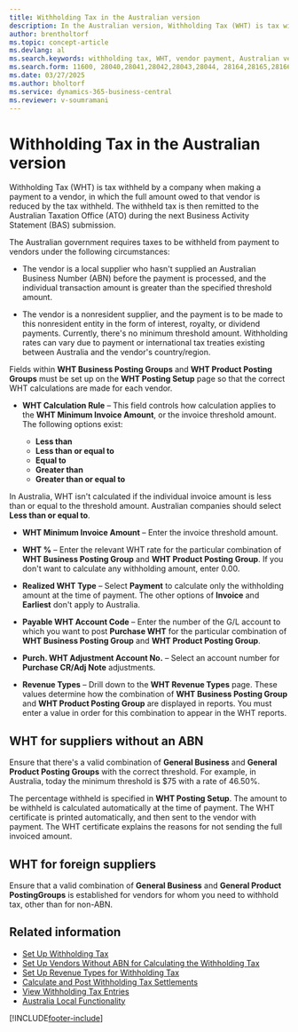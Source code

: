 ```yaml
---
title: Withholding Tax in the Australian version
description: In the Australian version, Withholding Tax (WHT) is tax withheld by a company when making a payment to a vendor.
author: brentholtorf
ms.topic: concept-article
ms.devlang: al
ms.search.keywords: withholding tax, WHT, vendor payment, Australian version, Australian taxation office, ATO, business activity statement, BAS, Australian business number
ms.search.form: 11600, 28040,28041,28042,28043,28044, 28164,28165,28166,28167
ms.date: 03/27/2025
ms.author: bholtorf
ms.service: dynamics-365-business-central
ms.reviewer: v-soumramani
---
```


# Withholding Tax in the Australian version

Withholding Tax (WHT) is tax withheld by a company when making a payment to a vendor, in which the full amount owed to that vendor is reduced by the tax withheld. The withheld tax is then remitted to the Australian Taxation Office (ATO) during the next Business Activity Statement (BAS) submission.  

The Australian government requires taxes to be withheld from payment to vendors under the following circumstances:  

- The vendor is a local supplier who hasn't supplied an Australian Business Number (ABN) before the payment is processed, and the individual transaction amount is greater than the specified threshold amount.  

- The vendor is a nonresident supplier, and the payment is to be made to this nonresident entity in the form of interest, royalty, or dividend payments. Currently, there's no minimum threshold amount. Withholding rates can vary due to payment or international tax treaties existing between Australia and the vendor's country/region.  

Fields within **WHT Business Posting Groups** and **WHT Product Posting Groups** must be set up on the **WHT Posting Setup** page so that the correct WHT calculations are made for each vendor.  

- **WHT Calculation Rule** – This field controls how calculation applies to the **WHT Minimum Invoice Amount**, or the invoice threshold amount. The following options exist:  

  - **Less than**  
  - **Less than or equal to**  
  - **Equal to**  
  - **Greater than**  
  - **Greater than or equal to**  

In Australia, WHT isn't calculated if the individual invoice amount is less than or equal to the threshold amount. Australian companies should select **Less than or equal to**.  

- **WHT Minimum Invoice Amount** – Enter the invoice threshold amount.  

- **WHT %** – Enter the relevant WHT rate for the particular combination of **WHT Business Posting Group** and **WHT Product Posting Group**. If you don't want to calculate any withholding amount, enter 0.00.  

- **Realized WHT Type** – Select **Payment** to calculate only the withholding amount at the time of payment. The other options of **Invoice** and **Earliest** don't apply to Australia.  

- **Payable WHT Account Code** – Enter the number of the G/L account to which you want to post **Purchase WHT** for the particular combination of **WHT Business Posting Group** and **WHT Product Posting Group**.  

- **Purch. WHT Adjustment Account No.** – Select an account number for **Purchase CR/Adj Note** adjustments.  

- **Revenue Types** – Drill down to the **WHT Revenue Types** page. These values determine how the combination of **WHT Business Posting Group** and **WHT Product Posting Group** are displayed in reports. You must enter a value in order for this combination to appear in the WHT reports.  

## WHT for suppliers without an ABN

Ensure that there's a valid combination of **General Business** and **General Product Posting Groups** with the correct threshold. For example, in Australia, today the minimum threshold is $75 with a rate of 46.50%.  

The percentage withheld is specified in **WHT Posting Setup**. The amount to be withheld is calculated automatically at the time of payment. The WHT certificate is printed automatically, and then sent to the vendor with payment. The WHT certificate explains the reasons for not sending the full invoiced amount.  

## WHT for foreign suppliers

Ensure that a valid combination of **General Business** and **General Product PostingGroups** is established for vendors for whom you need to withhold tax, other than for non-ABN.  

## Related information

- [Set Up Withholding Tax](how-to-set-up-withholding-tax.md)
- [Set Up Vendors Without ABN for Calculating the Withholding Tax](how-to-set-up-vendors-without-abn-for-calculating-the-withholding-tax.md)
- [Set Up Revenue Types for Withholding Tax](how-to-set-up-revenue-types-for-withholding-tax.md)
- [Calculate and Post Withholding Tax Settlements](how-to-calculate-and-post-withholding-tax-settlements.md)
- [View Withholding Tax Entries](how-to-view-withholding-tax-entries.md)
- [Australia Local Functionality](australia-local-functionality.md)

[!INCLUDE[footer-include](../../includes/footer-banner.md)]
